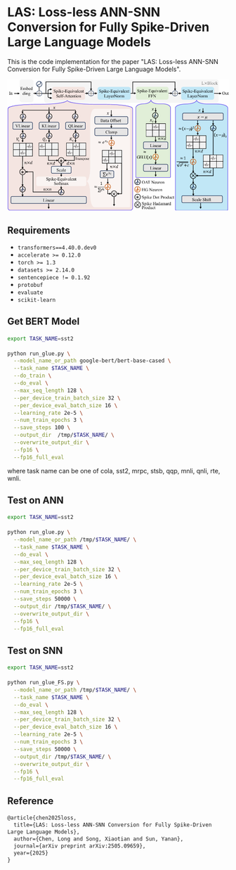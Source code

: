 # LAS: Loss-less ANN-SNN Conversion for Fully Spike-Driven Large Language Models

This is the code implementation for the paper "LAS: Loss-less ANN-SNN Conversion for Fully Spike-Driven Large Language Models".

![](main.png)



## Requirements

- `transformers==4.40.0.dev0`
- `accelerate >= 0.12.0`
- `torch >= 1.3`
- `datasets >= 2.14.0`
- `sentencepiece != 0.1.92`
- `protobuf`
- `evaluate`
- `scikit-learn`

## Get BERT Model

```bash
export TASK_NAME=sst2

python run_glue.py \
  --model_name_or_path google-bert/bert-base-cased \
  --task_name $TASK_NAME \
  --do_train \
  --do_eval \
  --max_seq_length 128 \
  --per_device_train_batch_size 32 \
  --per_device_eval_batch_size 16 \
  --learning_rate 2e-5 \
  --num_train_epochs 3 \
  --save_steps 100 \
  --output_dir  /tmp/$TASK_NAME/ \
  --overwrite_output_dir \
  --fp16 \
  --fp16_full_eval
```

where task name can be one of cola, sst2, mrpc, stsb, qqp, mnli, qnli, rte, wnli.

## Test on ANN

```bash
export TASK_NAME=sst2

python run_glue.py \
  --model_name_or_path /tmp/$TASK_NAME/ \
  --task_name $TASK_NAME \
  --do_eval \
  --max_seq_length 128 \
  --per_device_train_batch_size 32 \
  --per_device_eval_batch_size 16 \
  --learning_rate 2e-5 \
  --num_train_epochs 3 \
  --save_steps 50000 \
  --output_dir /tmp/$TASK_NAME/ \
  --overwrite_output_dir \
  --fp16 \
  --fp16_full_eval
```

## Test on SNN

```bash
export TASK_NAME=sst2

python run_glue_FS.py \
  --model_name_or_path /tmp/$TASK_NAME/ \
  --task_name $TASK_NAME \
  --do_eval \
  --max_seq_length 128 \
  --per_device_train_batch_size 32 \
  --per_device_eval_batch_size 16 \
  --learning_rate 2e-5 \
  --num_train_epochs 3 \
  --save_steps 50000 \
  --output_dir /tmp/$TASK_NAME/ \
  --overwrite_output_dir \
  --fp16 \
  --fp16_full_eval
```

## Reference
```
@article{chen2025loss,
  title={LAS: Loss-less ANN-SNN Conversion for Fully Spike-Driven Large Language Models},
  author={Chen, Long and Song, Xiaotian and Sun, Yanan},
  journal={arXiv preprint arXiv:2505.09659},
  year={2025}
}
```
